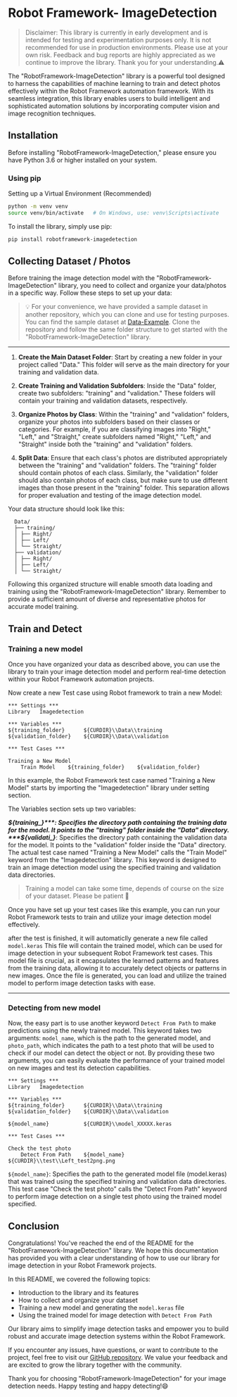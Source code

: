 # Robot Framework- ImageDetection
> Disclaimer: This library is currently in early development and is intended for testing and experimentation purposes only. It is not recommended for use in production environments. Please use at your own risk. Feedback and bug reports are highly appreciated as we continue to improve the library. Thank you for your understanding.⚠️

The "RobotFramework-ImageDetection" library is a powerful tool designed to harness the capabilities of machine learning to train and detect photos effectively within the Robot Framework automation framework. With its seamless integration, this library enables users to build intelligent and sophisticated automation solutions by incorporating computer vision and image recognition techniques.


## Installation

Before installing "RobotFramework-ImageDetection," please ensure you have Python 3.6 or higher installed on your system.

### Using pip

Setting up a Virtual Environment (Recommended)
```bash
python -m venv venv
source venv/bin/activate   # On Windows, use: venv\Scripts\activate
```

To install the library, simply use pip:

```bash
pip install robotframework-imagedetection
```

## Collecting Dataset / Photos

Before training the image detection model with the "RobotFramework-ImageDetection" library, you need to collect and organize your data/photos in a specific way. Follow these steps to set up your data:

>  &#x1F4A1; For your convenience, we have provided a sample dataset in another repository, which you can clone and use for testing purposes. You can find the sample dataset at [Data-Example](https://github.com/Alpha-Centauri-00/Data-Example/tree/main). Clone the repository and follow the same folder structure to get started with the "RobotFramework-ImageDetection" library.

***

1. **Create the Main Dataset Folder**: Start by creating a new folder in your project called "Data." This folder will serve as the main directory for your training and validation data.

2. **Create Training and Validation Subfolders**: Inside the "Data" folder, create two subfolders: "training" and "validation." These folders will contain your training and validation datasets, respectively.

3. **Organize Photos by Class**: Within the "training" and "validation" folders, organize your photos into subfolders based on their classes or categories. For example, if you are classifying images into "Right," "Left," and "Straight," create subfolders named "Right," "Left," and "Straight" inside both the "training" and "validation" folders.

4. **Split Data**: Ensure that each class's photos are distributed appropriately between the "training" and "validation" folders. The "training" folder should contain photos of each class. Similarly, the "validation" folder should also contain photos of each class, but make sure to use different images than those present in the "training" folder. This separation allows for proper evaluation and testing of the image detection model.

Your data structure should look like this:

      Data/
      ├── training/
      │ ├── Right/
      │ ├── Left/
      │ └── Straight/
      ├── validation/
      │ ├── Right/
      │ ├── Left/
      │ └── Straight/



Following this organized structure will enable smooth data loading and training using the "RobotFramework-ImageDetection" library. Remember to provide a sufficient amount of diverse and representative photos for accurate model training.

## Train and Detect

### Training a new model
Once you have organized your data as described above, you can use the library to train your image detection model and perform real-time detection within your Robot Framework automation projects.


Now create a new Test case using Robot framework to train a new Model:

```robot
*** Settings ***
Library   Imagedetection

*** Variables ***
${training_folder}      ${CURDIR}\\Data\\training
${validation_folder}    ${CURDIR}\\Data\\validation

*** Test Cases ***

Training a New Model
    Train Model    ${training_folder}    ${validation_folder}
```


In this example, the Robot Framework test case named "Training a New Model" starts by importing the "Imagedetection" library under setting section.

The Variables section sets up two variables:

***${training_}***: Specifies the directory path containing the training data for the model. It points to the "training" folder inside the "Data" directory.
***${validati_}***: Specifies the directory path containing the validation data for the model. It points to the "validation" folder inside the "Data" directory.
The actual test case named "Training a New Model" calls the "Train Model" keyword from the "Imagedetection" library. This keyword is designed to train an image detection model using the specified training and validation data directories.

> Training a model can take some time, depends of course on the size of your dataset. Please be patient 🙂

Once you have set up your test cases like this example, you can run your Robot Framework tests to train and utilize your image detection model effectively.

after the test is finished, it will automaticlly generate a new file called `model.keras` This file will contain the trained model, which can be used for image detection in your subsequent Robot Framework test cases. This model file is crucial, as it encapsulates the learned patterns and features from the training data, allowing it to accurately detect objects or patterns in new images. Once the file is generated, you can load and utilize the trained model to perform image detection tasks with ease.

***
### Detecting from new model

Now, the easy part is to use another keyword `Detect From Path` to make predictions using the newly trained model. This keyword takes two arguments: `model_name`, which is the path to the generated model, and `photo_path`, which indicates the path to a test photo that will be used to check if our model can detect the object or not. By providing these two arguments, you can easily evaluate the performance of your trained model on new images and test its detection capabilities.

```robot
*** Settings ***
Library   Imagedetection

*** Variables ***
${training_folder}      ${CURDIR}\\Data\\training
${validation_folder}    ${CURDIR}\\Data\\validation

${model_name}           ${CURDIR}\\model_XXXXX.keras

*** Test Cases ***

Check the test photo
    Detect From Path    ${model_name}    ${CURDIR}\\test\\Left_test2png.png
```
`${model_name}`: Specifies the path to the generated model file (model.keras) that was trained using the specified training and validation data directories.
This test case "Check the test photo" calls the "Detect From Path" keyword to perform image detection on a single test photo using the trained model specified.

## Conclusion

Congratulations! You've reached the end of the README for the "RobotFramework-ImageDetection" library. We hope this documentation has provided you with a clear understanding of how to use our library for image detection in your Robot Framework projects.

In this README, we covered the following topics:

- Introduction to the library and its features
- How to collect and organize your dataset
- Training a new model and generating the `model.keras` file
- Using the trained model for image detection with `Detect From Path`

Our library aims to simplify image detection tasks and empower you to build robust and accurate image detection systems within the Robot Framework.

If you encounter any issues, have questions, or want to contribute to the project, feel free to visit our [GitHub repository](https://github.com/Alpha-Centauri-00/robotframework-imagedetection). We value your feedback and are excited to grow the library together with the community.

Thank you for choosing "RobotFramework-ImageDetection" for your image detection needs. Happy testing and happy detecting!😄



